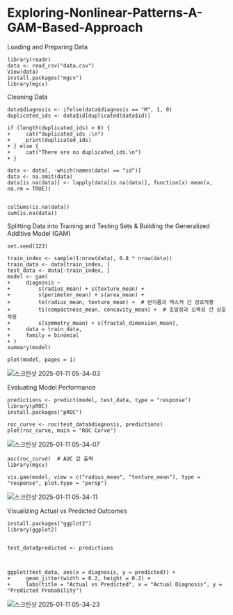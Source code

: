 # Exploring-Nonlinear-Patterns-A-GAM-Based-Approach

Loading and Preparing Data
```
library(readr)
data <- read_csv("data.csv")
View(data)
install.packages("mgcv")
library(mgcv)
```
Cleaning Data
```
data$diagnosis <- ifelse(data$diagnosis == "M", 1, 0)
duplicated_ids <- data$id[duplicated(data$id)]

if (length(duplicated_ids) > 0) {
+     cat("duplicated_ids :\n")
+     print(duplicated_ids)
+ } else {
+     cat("There are no duplicated_ids.\n")
+ }
```

```
data <- data[, -which(names(data) == "id")]
data <- na.omit(data)
data[is.na(data)] <- lapply(data[is.na(data)], function(x) mean(x, na.rm = TRUE))


colSums(is.na(data))
sum(is.na(data))
```

Splitting Data into Training and Testing Sets &
Building the Generalized Additive Model (GAM)
```
set.seed(123)

train_index <- sample(1:nrow(data), 0.8 * nrow(data))
train_data <- data[train_index, ]
test_data <- data[-train_index, ]
model <- gam(
+     diagnosis ~ 
+         s(radius_mean) + s(texture_mean) + 
+         s(perimeter_mean) + s(area_mean) + 
+         te(radius_mean, texture_mean) +  # 반지름과 텍스처 간 상호작용
+         ti(compactness_mean, concavity_mean) +  # 조밀성과 오목성 간 상호작용
+         s(symmetry_mean) + s(fractal_dimension_mean),
+     data = train_data,
+     family = binomial
+ )
summary(model)

plot(model, pages = 1)
```

![스크린샷 2025-01-11 05-34-03](https://github.com/user-attachments/assets/e0160d10-9ee3-4d2e-ad88-46e4da24fda7)


Evaluating Model Performance
```
predictions <- predict(model, test_data, type = "response")
library(pROC)
install.packages("pROC")

roc_curve <- roc(test_data$diagnosis, predictions)
plot(roc_curve, main = "ROC Curve")
```

![스크린샷 2025-01-11 05-34-07](https://github.com/user-attachments/assets/b16bde97-00fc-4854-bd62-777023020557)


```
auc(roc_curve)  # AUC 값 출력
library(mgcv)

vis.gam(model, view = c("radius_mean", "texture_mean"), type = "response", plot.type = "persp")
```

![스크린샷 2025-01-11 05-34-11](https://github.com/user-attachments/assets/4ca396d9-42f5-4eb3-a726-d25eb7cc124c)

Visualizing Actual vs Predicted Outcomes
```
install.packages("ggplot2")
library(ggplot2)


test_data$predicted <- predictions



ggplot(test_data, aes(x = diagnosis, y = predicted)) +
+     geom_jitter(width = 0.2, height = 0.2) +
+     labs(title = "Actual vs Predicted", x = "Actual Diagnosis", y = "Predicted Probability")

``````


![스크린샷 2025-01-11 05-34-23](https://github.com/user-attachments/assets/bae7aa4e-d592-4abd-8c0e-521eb3f2aa81)













